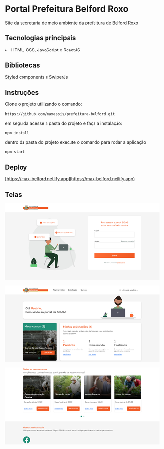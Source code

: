 # Portal Prefeitura Belford Roxo

Site da secretaria de meio ambiente da prefeitura de Belford Roxo


## Tecnologias principais

<li>HTML, CSS, JavaScript e ReactJS</li>

## Bibliotecas

Styled components e SwiperJs 

## Instruções

Clone o projeto utilizando o comando:

`https://github.com/maxassis/prefeitura-belford.git`

em seguida acesse a pasta do projeto e faça a instalação:

`npm install`

dentro da pasta do projeto execute o comando para rodar a aplicação

`npm start`



## Deploy

[https://max-belford.netlify.app](https://max-belford.netlify.app)

## Telas



![](https://raw.githubusercontent.com/maxassis/prefeitura-belford/master/src/assets/imgs/screen1.png?token=AOBXVP2T34IJONJNXSZXQPLBARFC4)

![](https://raw.githubusercontent.com/maxassis/prefeitura-belford/master/src/assets/imgs/screen2.png?token=AOBXVPZF5HXYX6Q7ZUFDEQTBARFGC)

![](https://raw.githubusercontent.com/maxassis/prefeitura-belford/master/src/assets/imgs/screen3.png?token=AOBXVP2R65H2FPLZGRSIJX3BARFJ6)

